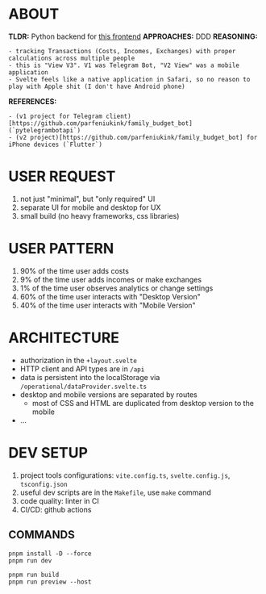 # ABOUT

**TLDR:** Python backend for [this frontend](https://github.com/parfeniukink/fambb-frontend)
**APPROACHES:** DDD
**REASONING:**

    - tracking Transactions (Costs, Incomes, Exchanges) with proper calculations across multiple people
    - this is "View V3". V1 was Telegram Bot, "V2 View" was a mobile application
    - Svelte feels like a native application in Safari, so no reason to play with Apple shit (I don't have Android phone)

**REFERENCES:**

    - (v1 project for Telegram client)[https://github.com/parfeniukink/family_budget_bot] (`pytelegrambotapi`)
    - (v2 project)[https://github.com/parfeniukink/family_budget_bot] for iPhone devices (`Flutter`)

# USER REQUEST

1. not just "minimal", but "only required" UI
2. separate UI for mobile and desktop for UX
3. small build (no heavy frameworks, css libraries)

# USER PATTERN

1. 90% of the time user adds costs
2. 9% of the time user adds incomes or make exchanges
3. 1% of the time user observes analytics or change settings
4. 60% of the time user interacts with "Desktop Version"
5. 40% of the time user interacts with "Mobile Version"

# ARCHITECTURE

- authorization in the `+layout.svelte`
- HTTP client and API types are in `/api`
- data is persistent into the localStorage via `/operational/dataProvider.svelte.ts`
- desktop and mobile versions are separated by routes
  - most of CSS and HTML are duplicated from desktop version to the mobile
- ...

# DEV SETUP

1. project tools configurations: `vite.config.ts`, `svelte.config.js`, `tsconfig.json`
2. useful dev scripts are in the `Makefile`, use `make` command
3. code quality: linter in CI
4. CI/CD: github actions

## COMMANDS

```shell
pnpm install -D --force
pnpm run dev

pnpm run build
pnpm run preview --host
```
